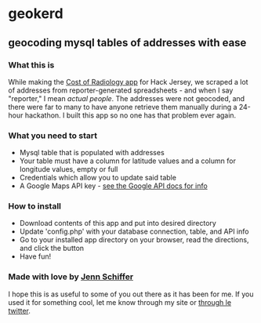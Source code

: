 # geokerd
## geocoding mysql tables of addresses with ease

### What this is

While making the [Cost of Radiology app](https://github.com/jennschiffer/hackjersey-radiology) for Hack Jersey, we scraped a lot of addresses from reporter-generated spreadsheets - and when I say "reporter," I mean *actual people*. The addresses were not geocoded, and there were far to many to have anyone retrieve them manually during a 24-hour hackathon. I built this app so no one has that problem ever again.

### What you need to start

* Mysql table that is populated with addresses
* Your table must have a column for latitude values and a column for longitude values, empty or full
* Credentials which allow you to update said table
* A Google Maps API key - [see the Google API docs for info](https://developers.google.com/maps/documentation/javascript/tutorial#api_key)

### How to install

* Download contents of this app and put into desired directory
* Update 'config.php' with your database connection, table, and API info
* Go to your installed app directory on your browser, read the directions, and click the button
* Have fun!

### Made with love by [Jenn Schiffer](http://jennschiffer.com)
I hope this is as useful to some of you out there as it has been for me. If you used it for something cool, let me know through my site or [through le twitter](http://twitter.com/jennschiffer).